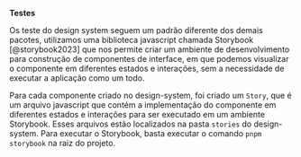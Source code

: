 **Testes**

Os teste do design system seguem um padrão diferente dos demais pacotes, utilizamos uma biblioteca javascript chamada Storybook [@storybook2023] que nos permite criar um ambiente de desenvolvimento para construção de componentes de interface, em que podemos visualizar o componente em diferentes estados e interações, sem a necessidade de executar a aplicação como um todo.

Para cada componente criado no design-system, foi criado um `Story`, que é um arquivo javascript que contém a implementação do componente em diferentes estados e interações para ser executado em um ambiente Storybook. Esses arquivos estão localizados na pasta `stories` do design-system. Para executar o Storybook, basta executar o comando `pnpm storybook` na raiz do projeto.
